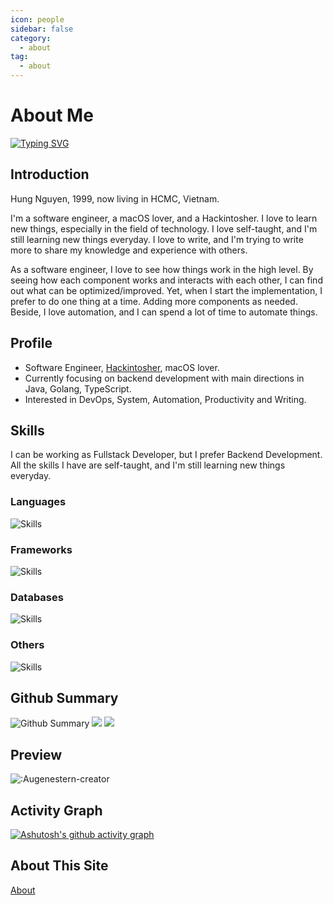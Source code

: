 ```yaml
---
icon: people
sidebar: false
category:
  - about
tag:
  - about
---
```

# About Me

<a href="https://git.io/typing-svg"><img src="https://readme-typing-svg.herokuapp.com?font=Fira+Code&pause=1000&random=false&width=435&lines=Learn%2C+Learn+More%2C+Learn+Forever!" alt="Typing SVG" /></a>

## Introduction

Hung Nguyen, 1999, now living in HCMC, Vietnam.

I'm a software engineer, a macOS lover, and a Hackintosher. I love to learn new things, especially in the field of technology. I love self-taught, and I'm still learning new things everyday. I love to write, and I'm trying to write more to share my knowledge and experience with others.

As a software engineer, I love to see how things work in the high level. By seeing how each component works and interacts with each other, I can find out what can be optimized/improved. Yet, when I start the implementation, I
prefer to do one thing at a time. Adding more components as needed. Beside, I love automation, and I can spend a lot of time to automate things.

## Profile

- Software Engineer, [Hackintosher](vnohackintosh.com), macOS lover.
- Currently focusing on backend development with main directions in Java, Golang, TypeScript.
- Interested in DevOps, System, Automation, Productivity and Writing.

## Skills

I can be working as Fullstack Developer, but I prefer Backend Development. All the skills I have are self-taught, and I'm still learning new things everyday.

### Languages

<img src="https://skillicons.dev/icons?i=java,golang,javascript,ts,python,html,css,regex,md,bash&theme=dark&&perline=10" alt="Skills"/>

### Frameworks
<img src="https://skillicons.dev/icons?i=spring,nodejs,nestjs,react,nextjs,vue,redux&theme=dark&&perline=10" alt="Skills"/>

### Databases
<img src="https://skillicons.dev/icons?i=mysql,redis,mongodb,elasticsearch&theme=dark&&perline=10" alt="Skills"/>

### Others
<img src="https://skillicons.dev/icons?i=vim,idea,vscode,aws,figma,gradle,maven,npm,gcp,docker,kubernetes,git,github,gitlab,rabbitmq,kafka,jenkins,linux,postman,linkedin,stackoverflow,svg&theme=dark&&perline=10" alt="Skills"/>


## Github Summary

<img src="https://github-trophies.vercel.app/?username=vanhung4499&theme=radical&margin-w=25" alt="Github Summary"/>
<img src="https://github-readme-stats.vercel.app/api/top-langs/?username=vanhung4499&theme=radical&layout=compact&bg_color=30,ef475d,904e95&title_color=fff&text_color=fff" />
<img src="https://github-readme-stats.vercel.app/api?username=vanhung4499&count_private=true&show_icons=true&theme=radical&bg_color=30,ef475d,904e95&title_color=fff&text_color=fff" />

## Preview
![:Augenestern-creator](https://count.getloli.com/get/@:vanhung4499?theme=gelbooru-h)

## Activity Graph
 [![Ashutosh's github activity graph](https://github-readme-activity-graph-sandy.vercel.app/graph?username=vanhung4499&theme=dracula)](https://github.com/vanhung44499/github-readme-activity-graph)

## About This Site
[About](/about)
